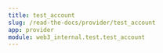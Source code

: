 ```yaml
---
title: test_account
slug: /read-the-docs/provider/test_account
app: provider
module: web3_internal.test.test_account
---
```

